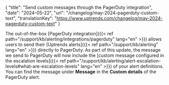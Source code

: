 {
  "title": "Send custom messages through the PagerDuty integration",
  "date": "2024-05-22",
  "url": "/changelog/may-2024-pagerduty-custom-text",
  "translationKey": "https://www.uptrends.com/changelog/may-2024-pagerduty-custom-text"
}

The out-of-the-box [PagerDuty integration]({{< ref path="/support/kb/alerting/integrations/pagerduty" lang="en" >}}) allows users to send their [Uptrends alerts]({{< ref path="/support/kb/alerting" lang="en" >}}) directly to PagerDuty. As part of this update, the message we send to PagerDuty will now include the [custom message configured in the escalation levels]({{< ref path="/support/kb/alerting/alert-escalation-levels#what-are-escalation-levels" lang="en" >}}) of your alert definitions. You can find the message under **Message** in the **Custom details** of the PagerDuty alert.